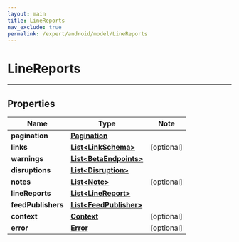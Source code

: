 ```yaml
---
layout: main
title: LineReports
nav_exclude: true
permalink: /expert/android/model/LineReports
---
```


# LineReports

---

## Properties

Name | Type | Note
---- | ---- | ----
**pagination** | [**Pagination**](Pagination.md) | 
**links** | [**List&lt;LinkSchema&gt;**](LinkSchema.md) | [optional] 
**warnings** | [**List&lt;BetaEndpoints&gt;**](BetaEndpoints.md) | 
**disruptions** | [**List&lt;Disruption&gt;**](Disruption.md) | 
**notes** | [**List&lt;Note&gt;**](Note.md) | [optional] 
**lineReports** | [**List&lt;LineReport&gt;**](LineReport.md) | 
**feedPublishers** | [**List&lt;FeedPublisher&gt;**](FeedPublisher.md) | 
**context** | [**Context**](Context.md) | [optional] 
**error** | [**Error**](Error.md) | [optional] 

